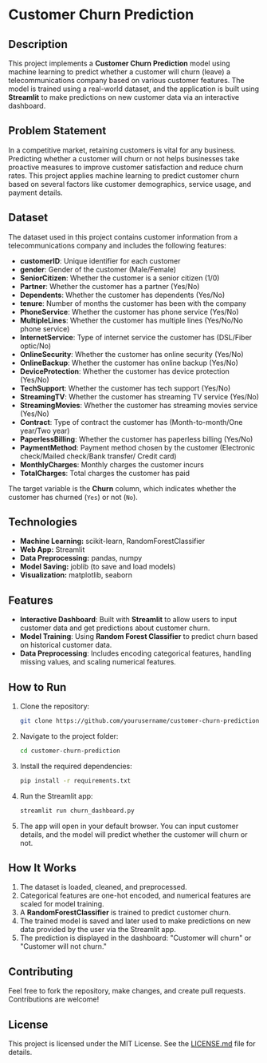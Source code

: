 

# Customer Churn Prediction

## Description

This project implements a **Customer Churn Prediction** model using machine learning to predict whether a customer will churn (leave) a telecommunications company based on various customer features. The model is trained using a real-world dataset, and the application is built using **Streamlit** to make predictions on new customer data via an interactive dashboard.

## Problem Statement

In a competitive market, retaining customers is vital for any business. Predicting whether a customer will churn or not helps businesses take proactive measures to improve customer satisfaction and reduce churn rates. This project applies machine learning to predict customer churn based on several factors like customer demographics, service usage, and payment details.

## Dataset

The dataset used in this project contains customer information from a telecommunications company and includes the following features:

- **customerID**: Unique identifier for each customer
- **gender**: Gender of the customer (Male/Female)
- **SeniorCitizen**: Whether the customer is a senior citizen (1/0)
- **Partner**: Whether the customer has a partner (Yes/No)
- **Dependents**: Whether the customer has dependents (Yes/No)
- **tenure**: Number of months the customer has been with the company
- **PhoneService**: Whether the customer has phone service (Yes/No)
- **MultipleLines**: Whether the customer has multiple lines (Yes/No/No phone service)
- **InternetService**: Type of internet service the customer has (DSL/Fiber optic/No)
- **OnlineSecurity**: Whether the customer has online security (Yes/No)
- **OnlineBackup**: Whether the customer has online backup (Yes/No)
- **DeviceProtection**: Whether the customer has device protection (Yes/No)
- **TechSupport**: Whether the customer has tech support (Yes/No)
- **StreamingTV**: Whether the customer has streaming TV service (Yes/No)
- **StreamingMovies**: Whether the customer has streaming movies service (Yes/No)
- **Contract**: Type of contract the customer has (Month-to-month/One year/Two year)
- **PaperlessBilling**: Whether the customer has paperless billing (Yes/No)
- **PaymentMethod**: Payment method chosen by the customer (Electronic check/Mailed check/Bank transfer/ Credit card)
- **MonthlyCharges**: Monthly charges the customer incurs
- **TotalCharges**: Total charges the customer has paid

The target variable is the **Churn** column, which indicates whether the customer has churned (`Yes`) or not (`No`).

## Technologies

- **Machine Learning:** scikit-learn, RandomForestClassifier
- **Web App:** Streamlit
- **Data Preprocessing:** pandas, numpy
- **Model Saving:** joblib (to save and load models)
- **Visualization:** matplotlib, seaborn

## Features

- **Interactive Dashboard**: Built with **Streamlit** to allow users to input customer data and get predictions about customer churn.
- **Model Training**: Using **Random Forest Classifier** to predict churn based on historical customer data.
- **Data Preprocessing**: Includes encoding categorical features, handling missing values, and scaling numerical features.

## How to Run

1. Clone the repository:
    ```bash
    git clone https://github.com/yourusername/customer-churn-prediction.git
    ```

2. Navigate to the project folder:
    ```bash
    cd customer-churn-prediction
    ```

3. Install the required dependencies:
    ```bash
    pip install -r requirements.txt
    ```

4. Run the Streamlit app:
    ```bash
    streamlit run churn_dashboard.py
    ```

5. The app will open in your default browser. You can input customer details, and the model will predict whether the customer will churn or not.

## How It Works

1. The dataset is loaded, cleaned, and preprocessed.
2. Categorical features are one-hot encoded, and numerical features are scaled for model training.
3. A **RandomForestClassifier** is trained to predict customer churn.
4. The trained model is saved and later used to make predictions on new data provided by the user via the Streamlit app.
5. The prediction is displayed in the dashboard: "Customer will churn" or "Customer will not churn."

## Contributing

Feel free to fork the repository, make changes, and create pull requests. Contributions are welcome!

## License

This project is licensed under the MIT License. See the [LICENSE.md](LICENSE.md) file for details.
